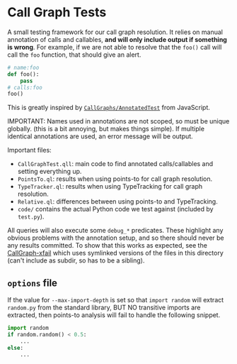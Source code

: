 # Call Graph Tests

A small testing framework for our call graph resolution. It relies on manual annotation of calls and callables, **and will only include output if something is wrong**. For example, if we are not able to resolve that the `foo()` call will call the `foo` function, that should give an alert.

```py
# name:foo
def foo():
    pass
# calls:foo
foo()
```

This is greatly inspired by [`CallGraphs/AnnotatedTest`](https://github.com/github/codeql/blob/696d19cb1440b6f6a75c6a2c1319e18860ceb436/javascript/ql/test/library-tests/CallGraphs/AnnotatedTest/Test.ql) from JavaScript.

IMPORTANT: Names used in annotations are not scoped, so must be unique globally. (this is a bit annoying, but makes things simple). If multiple identical annotations are used, an error message will be output.

Important files:

- `CallGraphTest.qll`: main code to find annotated calls/callables and setting everything up.
- `PointsTo.ql`: results when using points-to for call graph resolution.
- `TypeTracker.ql`: results when using TypeTracking for call graph resolution.
- `Relative.ql`: differences between using points-to and TypeTracking.
- `code/` contains the actual Python code we test against (included by `test.py`).

All queries will also execute some `debug_*` predicates. These highlight any obvious problems with the annotation setup, and so there should never be any results committed. To show that this works as expected, see the [CallGraph-xfail](../CallGraph-xfail/)  which uses symlinked versions of the files in this directory (can't include as subdir, so has to be a sibling).

## `options` file

If the value for `--max-import-depth` is set so that `import random` will extract `random.py` from the standard library, BUT NO transitive imports are extracted, then points-to analysis will fail to handle the following snippet.

```py
import random
if random.random() < 0.5:
    ...
else:
    ...
```
